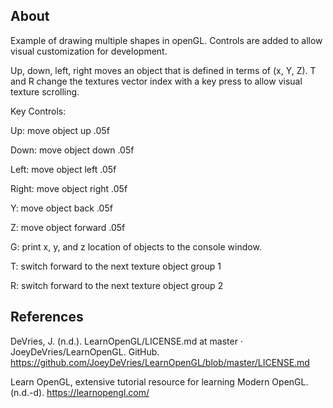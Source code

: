 ## About

Example of drawing multiple shapes in openGL. Controls are added to allow visual customization for development. 

Up, down, left, right moves an object that is defined in terms of (x, Y, Z).
T and R change the textures vector index with a key press to allow visual texture scrolling. 

Key Controls:

Up: move object up .05f

Down: move object down .05f

Left: move object left .05f

Right: move object right .05f

Y: move object back .05f

Z: move object forward .05f

G: print x, y, and z location of objects to the console window. 

T: switch forward to the next texture object group 1

R: switch forward to the next texture object group 2

## References

DeVries, J. (n.d.). LearnOpenGL/LICENSE.md at master · JoeyDeVries/LearnOpenGL. GitHub. https://github.com/JoeyDeVries/LearnOpenGL/blob/master/LICENSE.md

Learn OpenGL, extensive tutorial resource for learning Modern OpenGL. (n.d.-d). https://learnopengl.com/
